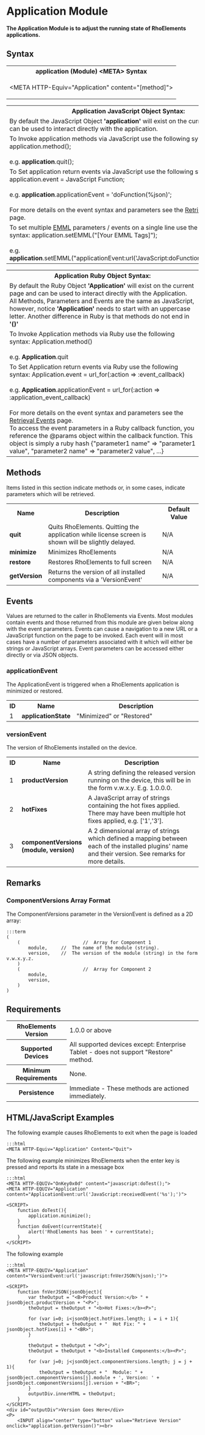 # Application Module
**The Application Module is to adjust the running state of RhoElements applications.**

## Syntax

<table class="re-table">
	<tr>
		<th class="tableHeading">application (Module) &lt;META&gt; Syntax</th>
	</tr>
	<tr>
		<td class="clsSyntaxCells clsOddRow"><p>&lt;META HTTP-Equiv="Application" content="[method]"&gt;</p></td>
	</tr>
</table>

<table class="re-table">
	<tr>
		<th class="tableHeading">Application JavaScript Object Syntax:</th>
	</tr>
	<tr>
		<td class="clsSyntaxCells clsOddRow">
			By default the JavaScript Object <b>'application'</b> will exist on the current page and can be used to interact directly with the application.
		</td>
	</tr>
	<tr>
		<td class="clsSyntaxCells clsEvenRow">
			To Invoke application methods via JavaScript use the following syntax: application.method();
			<br/><br/>
			e.g. <b>application</b>.quit();
		</td>
	</tr>
	<tr>
		<td class="clsSyntaxCells clsOddRow">
			To Set application return events via JavaScript use the following syntax: application.event = JavaScript Function;
			<br/><br/>
			e.g. <b>application</b>.applicationEvent = 'doFunction(%json)';
			<br/><br/>
			For more details on the event syntax and parameters see the <a href="/rhoelements/RetrievalEvents">Retrieval Events</a> page.
		</td>
	</tr>
	<tr>
		<td class="clsSyntaxCells clsEvenRow">
			To set multiple <a href="/rhoelements/EMMLOverview">EMML</a> parameters / events on a single line use the following syntax: application.setEMML("[Your EMML Tags]");
			<br/><br/>
			e.g. <b>application</b>.setEMML("applicationEvent:url('JavaScript:doFunction(%json)');quit");
		</td>
	</tr>
</table>

<table class="re-table">
	<tr>
		<th class="tableHeading">Application Ruby Object Syntax:</th>
	</tr>
	<tr>
		<td class="clsSyntaxCells clsOddRow">
			By default the Ruby Object <b>'Application'</b> will exist on the current page and can be used to interact directly with the Application. All Methods, Parameters and Events are the same as JavaScript, however, notice <b>'Application'</b> needs to start with an uppercase letter. Another difference in Ruby is that methods do not end in <b>'()'</b>
		</td>
	</tr>
	<tr>
		<td class="clsSyntaxCells clsEvenRow">
			To Invoke Application methods via Ruby use the following syntax: Application.method()
			<br/><br/>
			e.g. <b>Application</b>.quit
		</td>
	</tr>
	<tr>
		<td class="clsSyntaxCells clsOddRow">
			To Set Application return events via Ruby use the following syntax: Application.event = url_for(:action =&gt; :event_callback) 
			<br/><br/>
			e.g. <b>Application</b>.applicationEvent = url_for(:action =&gt; :application_event_callback)
			<br/><br/>
			For more details on the event syntax and parameters see the <a href="/rhoelements/RetrievalEvents#params-object">Retrieval Events</a> page.<br/>
			To access the event parameters in a Ruby callback function, you reference the @params object within the callback function. This object is simply a ruby hash {"parameter1 name" =&gt; "parameter1 value", "parameter2 name" =&gt; "parameter2 value", ...}
		</td>
	</tr>
</table>

## Methods
Items listed in this section indicate methods or, in some cases, indicate parameters which will be retrieved.

<table class="re-table"><col width="10%"/><col width="68%"/><col width="22%"/>
	<tr>
		<th class="tableHeading">Name</th>
		<th class="tableHeading">Description</th>
		<th class="tableHeading">Default Value</th>
	</tr>
	<tr>
		<td class="clsSyntaxCells clsOddRow"><b>quit</b></td>
		<td class="clsSyntaxCells clsOddRow">Quits RhoElements. Quitting the application while license screen is shown will be slightly delayed.</td>
		<td class="clsSyntaxCells clsOddRow">N/A</td>
	</tr>
	<tr>
		<td class="clsSyntaxCells clsEvenRow"><b>minimize</b></td>
		<td class="clsSyntaxCells clsEvenRow">Minimizes RhoElements</td>
		<td class="clsSyntaxCells clsEvenRow">N/A</td>
	</tr>
	<tr>
		<td class="clsSyntaxCells clsOddRow"><b>restore</b></td>
		<td class="clsSyntaxCells clsOddRow">Restores RhoElements to full screen</td>
		<td class="clsSyntaxCells clsOddRow">N/A</td>
	</tr>
	<tr>
		<td class="clsSyntaxCells clsEvenRow"><b>getVersion</b></td>
		<td class="clsSyntaxCells clsEvenRow">Returns the version of all installed components via a 'VersionEvent'</td>
		<td class="clsSyntaxCells clsEvenRow">N/A</td>
	</tr>
</table>

## Events
Values are returned to the caller in RhoElements via Events. Most modules contain events and those returned from this module are given below along with the event parameters. Events can cause a navigation to a new URL or a JavaScript function on the page to be invoked. Each event will in most cases have a number of parameters associated with it which will either be strings or JavaScript arrays. Event parameters can be accessed either directly or via JSON objects.

### applicationEvent
The ApplicationEvent is triggered when a RhoElements application is minimized or restored.

<table class="re-table"><col width="3%"/><col width="20%"/><col width="77%"/>
	<tr>
		<th class="tableHeading">ID</th>
		<th class="tableHeading">Name</th>
		<th class="tableHeading">Description</th>
	</tr>
	<tr>
		<td style="text-align:left;" class="clsSyntaxCells clsOddRow">1</td>
		<td style="text-align:left;" class="clsSyntaxCells clsOddRow"><b>applicationState</b></td>
		<td style="text-align:left;" class="clsSyntaxCells clsOddRow">"Minimized" or "Restored"</td>
	</tr>
</table>

### versionEvent
The version of RhoElements installed on the device.

<table class="re-table"><col width="3%"/><col width="20%"/><col width="77%"/>
	<tr>
		<th class="tableHeading">ID</th>
		<th class="tableHeading">Name</th>
		<th class="tableHeading">Description</th>
	</tr>
	<tr>
		<td style="text-align:left;" class="clsSyntaxCells clsOddRow">1</td>
		<td style="text-align:left;" class="clsSyntaxCells clsOddRow"><b>productVersion</b></td>
		<td style="text-align:left;" class="clsSyntaxCells clsOddRow">
			A string defining the released version running on the device, this will be in the form v.w.x.y.  E.g. 1.0.0.0.
		</td>
	</tr>
	<tr>
		<td class="clsSyntaxCells clsEvenRow" style="text-align:left;">2</td>
		<td class="clsSyntaxCells clsEvenRow" style="text-align:left;"><b>hotFixes</b></td>
		<td class="clsSyntaxCells clsEvenRow" style="text-align:left;">
			A JavaScript array of strings containing the hot fixes applied.  There may have been multiple hot fixes applied, e.g. ['1','3'].
		</td>
	</tr>
	<tr>
		<td style="text-align:left;" class="clsSyntaxCells clsOddRow">3</td>
		<td style="text-align:left;" class="clsSyntaxCells clsOddRow"><b>componentVersions (module, version)</b></td>
		<td style="text-align:left;" class="clsSyntaxCells clsOddRow">
			A 2 dimensional array of strings which defined a mapping between each of the installed plugins' name and their version. See remarks for more details.
		</td>
	</tr>
</table>

## Remarks
### ComponentVersions Array Format
The ComponentVersions parameter in the VersionEvent is defined as a 2D array:

	:::term
	(
		(						//  Array for Component 1
			module,		//  The name of the module (string).
			version,	//  The version of the module (string) in the form v.w.x.y.z.
		)
		(						//  Array for Component 2
			module,
			version,
		)
	)

## Requirements

<table class="re-table">
	<tr>
		<th class="tableHeading">RhoElements Version</th>
		<td class="clsSyntaxCell clsEvenRow">1.0.0 or above</td>
	</tr>
	<tr>
		<th class="tableHeading">Supported Devices</th>
		<td class="clsSyntaxCell clsOddRow">All supported devices except: Enterprise Tablet - does not support "Restore" method.</td>
	</tr>
	<tr>
		<th class="tableHeading">Minimum Requirements</th>
		<td class="clsSyntaxCell clsOddRow">None.</td>
	</tr>
	<tr>
		<th class="tableHeading">Persistence</th>
		<td class="clsSyntaxCell clsEvenRow">Immediate - These methods are actioned immediately.</td>
	</tr>
</table>

## HTML/JavaScript Examples
The following example causes RhoElements to exit when the page is loaded

	:::html
	<META HTTP-Equiv="Application" Content="Quit">
	
The following example minimizes RhoElements when the enter key is pressed and reports its state in a message box

	:::html
	<META HTTP-EQUIV="OnKey0x0d" content="javascript:doTest();">
	<META HTTP-EQUIV="Application" content="ApplicationEvent:url('JavaScript:receivedEvent('%s');')">

	<SCRIPT>
		function doTest(){
			application.minimize();
		}
		function doEvent(currentState){
			alert('RhoElements has been ' + currentState);
		}
	</SCRIPT>

The following example

	:::html
	<META HTTP-EQUIV="Application" content="VersionEvent:url('javascript:fnVerJSON(%json);')">

	<SCRIPT>
		function fnVerJSON(jsonObject){
			var theOutput = "<B>Product Version:</b> " + jsonObject.productVersion + "<P>";
			theOutput = theOutput + "<b>Hot Fixes:</b><P>";

			for (var i=0; i<jsonObject.hotFixes.length; i = i + 1){
				theOutput = theOutput + "  Hot Fix: " + jsonObject.hotFixes[i] + "<BR>";
			}

			theOutput = theOutput + "<P>";
			theOutput = theOutput + "<b>Installed Components:</b><P>";
			
			for (var j=0; j<jsonObject.componentVersions.length; j = j + 1){
				theOutput = theOutput + "  Module: " + jsonObject.componentVersions[j].module + ', Version: ' + jsonObject.componentVersions[j].version + "<BR>";
			}
			outputDiv.innerHTML = theOutput;
		}
	</SCRIPT>
	<div id="outputDiv">Version Goes Here</div>
	<P>
		<INPUT align="center" type="button" value="Retrieve Version" onclick="application.getVersion()"><br>